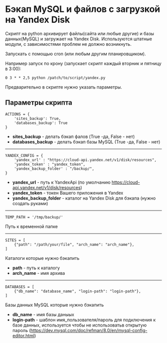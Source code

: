 # Бэкап MySQL и файлов с загрузкой на Yandex Disk #

Скрипт на python архивирует файлы(сайта или любые другие) и базы данных(MySQL) и загружает на Yandex Disk.
Используются штатные модули, с зависимостями проблем не должно возникнуть.

Запускать с помощью cron (или любым другим планировщиком).

Например запуск по крону (запускает скрипт каждый вторник и пятницу в 3:00):
```
0 3 * * 2,5 python /patch/to/script/yandex.py
```

Предварительно в скрипте нужно указать параметры.

## Параметры скрипта ##

```
ACTIONS = {
    'sites_backup': True,
    'databases_backup': True
}
```
* **sites_backup** - делать бэкап фалов (True -да, False - нет)
* **databases_backup** - делать бэкап базы MySQL (True -да, False - нет)

---

```
YANDEX_CONFIG = {
    'yandex_url' : "https://cloud-api.yandex.net/v1/disk/resources",
    'yandex_token' : "yandex_token",
    'yandex_backup_folder' : "/backup/",
}
```
* **yandex_url** - путь к YandexApi (по умолчанию https://cloud-api.yandex.net/v1/disk/resources)
* **yandex_token** - токен Вашего приложения в Yandex
* **yandex_backup_folder** - каталог на Yandex Disk для бэкапа (нужно создать руками)

---

```
TEMP_PATH = '/tmp/backup/'
```
Путь к временной папке

---

```
SITES = [
    {"path": "/path/your/file", "arch_name": "arch_name"},
]
```
Каталоги которые нужно бэкапить
* **path** - путь к каталогу
* **arch_name** - имя архива

---

```
DATABASES = [
    {"db_name": "database_name", "login-path": "login-path"},
]
```
Базы данных MySQL которые нужно бэкапить
* **db_name** - имя базы даныых
* **login-path** - шаблон имя_пользователя/пароль для подключения к базе данных, используется чтобы не использоватьв открытую пароль (https://dev.mysql.com/doc/refman/8.0/en/mysql-config-editor.html)
